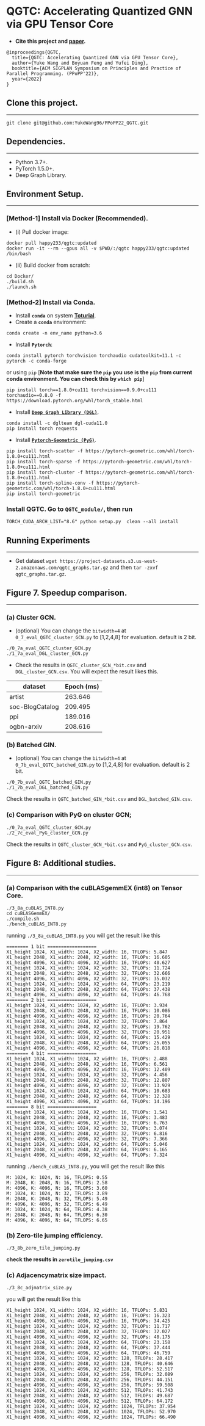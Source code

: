 QGTC: Accelerating Quantized GNN via GPU Tensor Core
============

+ **Cite this project and [paper](https://arxiv.org/abs/2111.09547).**
```
@inproceedings{QGTC,
  title={QGTC: Accelerating Quantized GNN via GPU Tensor Core},
  author={Yuke Wang and Boyuan Feng and Yufei Ding},
  booktitle={ACM SIGPLAN Symposium on Principles and Practice of Parallel Programming. (PPoPP'22)},
  year={2022}
}
```


## Clone this project.
------------

```
git clone git@github.com:YukeWang96/PPoPP22_QGTC.git
```

## Dependencies.
------------
- Python 3.7+.
- PyTorch 1.5.0+.
- Deep Graph Library.

## Environment Setup.
------------
### [**Method-1**] Install via Docker (**Recommended**).

+ (i)  Pull docker image:  
```
docker pull happy233/qgtc:updated
docker run -it --rm --gpus all -v $PWD/:/qgtc happy233/qgtc:updated /bin/bash
```
+ (ii) Build docker from scratch:
```
cd Docker/
./build.sh
./launch.sh
```
### [**Method-2**] Install via Conda.
+ Install **`conda`** on system **[Toturial](https://www.digitalocean.com/community/tutorials/how-to-install-anaconda-on-ubuntu-18-04-quickstart)**.
+ Create a **`conda`** environment: 
```
conda create -n env_name python=3.6
```
+ Install **`Pytorch`**: 
```
conda install pytorch torchvision torchaudio cudatoolkit=11.1 -c pytorch -c conda-forge
```
or using `pip` [**Note that make sure the `pip` you use is the `pip` from current conda environment. You can check this by `which pip`**]
```
pip install torch==1.8.0+cu111 torchvision==0.9.0+cu111 torchaudio==0.8.0 -f https://download.pytorch.org/whl/torch_stable.html
```
+ Install [**`Deep Graph Library (DGL)`**](https://github.com/dmlc/dgl).
```
conda install -c dglteam dgl-cuda11.0
pip install torch requests
```

+ Install [**`Pytorch-Geometric (PyG)`**](https://github.com/rusty1s/pytorch_geometric).
```
pip install torch-scatter -f https://pytorch-geometric.com/whl/torch-1.8.0+cu111.html
pip install torch-sparse -f https://pytorch-geometric.com/whl/torch-1.8.0+cu111.html
pip install torch-cluster -f https://pytorch-geometric.com/whl/torch-1.8.0+cu111.html
pip install torch-spline-conv -f https://pytorch-geometric.com/whl/torch-1.8.0+cu111.html
pip install torch-geometric
```

### Install QGTC. Go to `QGTC_module/`, then run 
```
TORCH_CUDA_ARCH_LIST="8.6" python setup.py  clean --all install 
```

## Running Experiments
------------
+ Get dataset `wget https://project-datasets.s3.us-west-2.amazonaws.com/qgtc_graphs.tar.gz` and then `tar -zxvf qgtc_graphs.tar.gz`.
<!-- + `./bench.py` for running `proteins`, `artist` and `soc-Blogcatalog` dataset.
+ `./run_ppi.sh` for running `PPI` dataset.
+ `./run_ogb.sh` for running `ogbn-arxiv` and `ogbn-products` dataset.
+ `./run_all` for running all the above three experiments together by following the order of `bench.py`, `run_ppi.sh` and `run_ogb.sh` -->


## Figure 7. Speedup comparison.
------------
### (a) Cluster GCN.
+ (optional) You can change the `bitwidth=4` at `0_7_eval_QGTC_cluster_GCN.py` to [1,2,4,8] for evaluation. default is 2 bit.
```
./0_7a_eval_QGTC_cluster_GCN.py
./1_7a_eval_DGL_cluster_GCN.py
```
+ Check the results in `QGTC_cluster_GCN_*bit.csv` and  `DGL_cluster_GCN.csv`. You will expect the result likes this.

| dataset          |  Epoch (ms) |
|------------------|-------------|
| artist           |  263.646    |
| soc-BlogCatalog  |  209.495    |
| ppi              |  189.016    |
| ogbn-arxiv       |  208.616    |

### (b) Batched GIN.
+ (optional) You can change the `bitwidth=4` at `0_7b_eval_QGTC_batched_GIN.py` to [1,2,4,8] for evaluation. default is 2 bit.
```
./0_7b_eval_QGTC_batched_GIN.py
./1_7b_eval_DGL_batched_GIN.py
```
Check the results in `QGTC_batched_GIN_*bit.csv` and  `DGL_batched_GIN.csv`.

### (c) Comparison with PyG on cluster GCN;
```
./0_7a_eval_QGTC_cluster_GCN.py
./2_7c_eval_PyG_cluster_GCN.py
```
Check the results in `QGTC_cluster_GCN_*bit.csv` and  `PyG_cluster_GCN.csv`.


## Figure 8: Additional studies.
------------
### (a) Comparison with the cuBLASgemmEX (int8) on Tensor Core.
```
./3_8a_cuBLAS_INT8.py
cd cuBLASGemmEX/
./compile.sh
./bench_cuBLAS_INT8.py
```
running `./3_8a_cuBLAS_INT8.py` you will get the result like this 
```
======== 1 bit ==================
X1_height 1024, X1_width: 1024, X2_width: 16, TFLOPs: 5.847
X1_height 2048, X1_width: 2048, X2_width: 16, TFLOPs: 16.605
X1_height 4096, X1_width: 4096, X2_width: 16, TFLOPs: 40.627
X1_height 1024, X1_width: 1024, X2_width: 32, TFLOPs: 11.724
X1_height 2048, X1_width: 2048, X2_width: 32, TFLOPs: 32.666
X1_height 4096, X1_width: 4096, X2_width: 32, TFLOPs: 35.032
X1_height 1024, X1_width: 1024, X2_width: 64, TFLOPs: 23.219
X1_height 2048, X1_width: 2048, X2_width: 64, TFLOPs: 37.438
X1_height 4096, X1_width: 4096, X2_width: 64, TFLOPs: 46.768
======== 2 bit ==================
X1_height 1024, X1_width: 1024, X2_width: 16, TFLOPs: 3.934
X1_height 2048, X1_width: 2048, X2_width: 16, TFLOPs: 10.086
X1_height 4096, X1_width: 4096, X2_width: 16, TFLOPs: 20.764
X1_height 1024, X1_width: 1024, X2_width: 32, TFLOPs: 7.864
X1_height 2048, X1_width: 2048, X2_width: 32, TFLOPs: 19.762
X1_height 4096, X1_width: 4096, X2_width: 32, TFLOPs: 20.951
X1_height 1024, X1_width: 1024, X2_width: 64, TFLOPs: 15.429
X1_height 2048, X1_width: 2048, X2_width: 64, TFLOPs: 25.055
X1_height 4096, X1_width: 4096, X2_width: 64, TFLOPs: 26.818
======== 4 bit ==================
X1_height 1024, X1_width: 1024, X2_width: 16, TFLOPs: 2.488
X1_height 2048, X1_width: 2048, X2_width: 16, TFLOPs: 6.561
X1_height 4096, X1_width: 4096, X2_width: 16, TFLOPs: 12.409
X1_height 1024, X1_width: 1024, X2_width: 32, TFLOPs: 4.456
X1_height 2048, X1_width: 2048, X2_width: 32, TFLOPs: 12.807
X1_height 4096, X1_width: 4096, X2_width: 32, TFLOPs: 13.929
X1_height 1024, X1_width: 1024, X2_width: 64, TFLOPs: 10.683
X1_height 2048, X1_width: 2048, X2_width: 64, TFLOPs: 12.328
X1_height 4096, X1_width: 4096, X2_width: 64, TFLOPs: 14.196
======== 8 bit ==================
X1_height 1024, X1_width: 1024, X2_width: 16, TFLOPs: 1.541
X1_height 2048, X1_width: 2048, X2_width: 16, TFLOPs: 3.483
X1_height 4096, X1_width: 4096, X2_width: 16, TFLOPs: 6.763
X1_height 1024, X1_width: 1024, X2_width: 32, TFLOPs: 3.074
X1_height 2048, X1_width: 2048, X2_width: 32, TFLOPs: 6.816
X1_height 4096, X1_width: 4096, X2_width: 32, TFLOPs: 7.366
X1_height 1024, X1_width: 1024, X2_width: 64, TFLOPs: 5.046
X1_height 2048, X1_width: 2048, X2_width: 64, TFLOPs: 6.165
X1_height 4096, X1_width: 4096, X2_width: 64, TFLOPs: 7.324
```
running `./bench_cuBLAS_INT8.py`, you will get the result like this
```
M: 1024, K: 1024, N: 16, TFLOPS: 0.55
M: 2048, K: 2048, N: 16, TFLOPS: 2.58
M: 4096, K: 4096, N: 16, TFLOPS: 3.60
M: 1024, K: 1024, N: 32, TFLOPS: 3.89
M: 2048, K: 2048, N: 32, TFLOPS: 5.49
M: 4096, K: 4096, N: 32, TFLOPS: 6.49
M: 1024, K: 1024, N: 64, TFLOPS: 4.38
M: 2048, K: 2048, N: 64, TFLOPS: 6.30
M: 4096, K: 4096, N: 64, TFLOPS: 6.65
```

### (b) Zero-tile jumping efficiency.
```
./3_8b_zero_tile_jumping.py
```
**check the results in `zerotile_jumping.csv`**

### (c) Adjacencymatrix size impact.
```
./3_8c_adjmatrix_size.py
```
you will get the result like this
```
X1_height 1024, X1_width: 1024, X2_width: 16, TFLOPs: 5.831
X1_height 2048, X1_width: 2048, X2_width: 16, TFLOPs: 16.323
X1_height 4096, X1_width: 4096, X2_width: 16, TFLOPs: 34.425
X1_height 1024, X1_width: 1024, X2_width: 32, TFLOPs: 11.717
X1_height 2048, X1_width: 2048, X2_width: 32, TFLOPs: 32.027
X1_height 4096, X1_width: 4096, X2_width: 32, TFLOPs: 40.175
X1_height 1024, X1_width: 1024, X2_width: 64, TFLOPs: 23.158
X1_height 2048, X1_width: 2048, X2_width: 64, TFLOPs: 37.444
X1_height 4096, X1_width: 4096, X2_width: 64, TFLOPs: 46.759
X1_height 1024, X1_width: 1024, X2_width: 128, TFLOPs: 28.417
X1_height 2048, X1_width: 2048, X2_width: 128, TFLOPs: 40.646
X1_height 4096, X1_width: 4096, X2_width: 128, TFLOPs: 52.517
X1_height 1024, X1_width: 1024, X2_width: 256, TFLOPs: 32.089
X1_height 2048, X1_width: 2048, X2_width: 256, TFLOPs: 44.151
X1_height 4096, X1_width: 4096, X2_width: 256, TFLOPs: 59.508
X1_height 1024, X1_width: 1024, X2_width: 512, TFLOPs: 41.743
X1_height 2048, X1_width: 2048, X2_width: 512, TFLOPs: 49.687
X1_height 4096, X1_width: 4096, X2_width: 512, TFLOPs: 64.172
X1_height 1024, X1_width: 1024, X2_width: 1024, TFLOPs: 37.954
X1_height 2048, X1_width: 2048, X2_width: 1024, TFLOPs: 52.970
X1_height 4096, X1_width: 4096, X2_width: 1024, TFLOPs: 66.490
```
